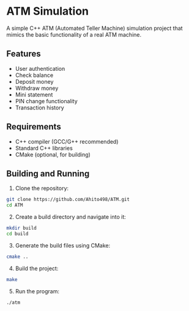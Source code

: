 # ATM Simulation

A simple C++ ATM (Automated Teller Machine) simulation project that mimics the basic functionality of a real ATM machine.

## Features

- User authentication
- Check balance
- Deposit money
- Withdraw money
- Mini statement
- PIN change functionality
- Transaction history

## Requirements

- C++ compiler (GCC/G++ recommended)
- Standard C++ libraries
- CMake (optional, for building)

## Building and Running

1. Clone the repository:
```bash
git clone https://github.com/Ahito498/ATM.git
cd ATM
```

2. Create a build directory and navigate into it:
```bash
mkdir build
cd build
```

3. Generate the build files using CMake:
```bash
cmake ..
```

4. Build the project:
```bash
make
```

5. Run the program:
```bash
./atm
```